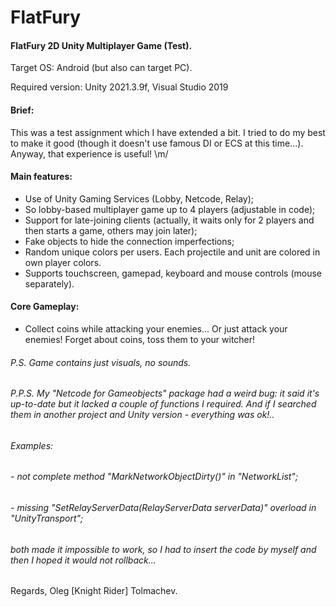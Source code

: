 # FlatFury
#### FlatFury 2D Unity Multiplayer Game (Test).

Target OS: Android (but also can target PC).

Required version: Unity 2021.3.9f, Visual Studio 2019

#### Brief:
This was a test assignment which I have extended a bit.
I tried to do my best to make it good (though it doesn't use famous DI or ECS at this time...).
Anyway, that experience is useful! \m/

#### Main features:
- Use of Unity Gaming Services (Lobby, Netcode, Relay);
- So lobby-based multiplayer game up to 4 players (adjustable in code);
- Support for late-joining clients (actually, it waits only for 2 players and then starts a game, others may join later);
- Fake objects to hide the connection imperfections;
- Random unique colors per users. Each projectile and unit are colored in own player colors.
- Supports touchscreen, gamepad, keyboard and mouse controls (mouse separately).

#### Core Gameplay:
- Collect coins while attacking your enemies... Or just attack your enemies! Forget about coins, toss them to your witcher!

###### P.S. Game contains just visuals, no sounds.

###### P.P.S. My "Netcode for Gameobjects" package had a weird bug: it said it's up-to-date but it lacked a couple of functions I required. And if I searched them in another project and Unity version - everything was ok!.. 
###### Examples:
###### - not complete method "MarkNetworkObjectDirty()" in "NetworkList";
###### - missing "SetRelayServerData(RelayServerData serverData)" overload in "UnityTransport";
###### both made it impossible to work, so I had to insert the code by myself and then I hoped it would not rollback...

Regards, Oleg [Knight Rider] Tolmachev.
